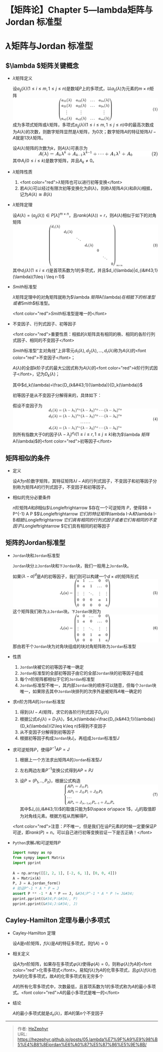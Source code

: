 # 【矩阵论】Chapter 5—lambda矩阵与Jordan 标准型

# $\lambda$矩阵与Jordan 标准型

## $\lambda $矩阵关键概念

* $\lambda$矩阵定义

	设$a_{ij}(\lambda)(1\leq i \leq m,1\leq j \leq n)$是数域$P$上的多项式，以$a_{ij}(\lambda)$为元素的$m\times n$矩阵
	![](https://raw.githubusercontent.com/HeZephyr/NewPicGoLibrary/main/img/image-20240728215156702.png)
	成为多项式矩阵或$\lambda$矩阵，多项式$a_{ij}(\lambda)(1\leq i \leq m,1\leq j \leq n)$中的最高次数成为$A(\lambda)$的次数，则数字矩阵显然是$\lambda$矩阵，为$0$次；数字矩阵$A$的特征矩阵$\lambda I-A$就是$1$次$\lambda$矩阵。

	设$A(\lambda)$矩阵的次数为$k$，则$A(\lambda)$可表示为
    ![image-20240728215410590](https://raw.githubusercontent.com/HeZephyr/NewPicGoLibrary/main/img/image-20240728215410590.png)
	其中$A_i(0\leq i \leq k)$是数字矩阵，并且$A_k\neq 0$。

* $\lambda$矩阵性质

	1. &lt;font color=&#34;red&#34;&gt;$\lambda$矩阵也可以进行初等变换&lt;/font&gt;
	2. 若$A(\lambda)$可以经过有限次初等变换化为$B(\lambda)$，则称$\lambda$矩阵$A(\lambda)$和$B(\lambda)$相抵，记为$A(\lambda)\cong B(\lambda)$

* $\lambda$矩阵定理

	设$A(\lambda)=(a_{ij}(\lambda))\in P[\lambda]^{m\times n}$，且$rank(A(\lambda))=r$，则$A(\lambda)$相似于如下的对角矩阵
	![image-20240728215421201](https://raw.githubusercontent.com/HeZephyr/NewPicGoLibrary/main/img/image-20240728215421201.png)
	其中$d_i(\lambda)(1\leq i \leq r)$是首项系数为$1$的多项式，并且$d_i(\lambda)|d_{i&#43;1}(\lambda)(1\leq i \leq r-1)$

* $Smith$标准型

	$\lambda$矩阵定理中的对角矩阵就称为$\lambda $矩阵$A(\lambda)$在相抵下的标准型或者$Smith$标准型。

	&lt;font color=&#34;red&#34;&gt;$Smith$标准型是唯一的&lt;/font&gt;

* 不变因子、行列式因子、初等因子

	&lt;font color=&#34;red&#34;&gt;重要性质：相抵的$\lambda$矩阵具有相同的秩、相同的各阶行列式因子、相同的不变因子&lt;/font&gt;

	$Smith$标准型“主对角线”上非零元$d_1(\lambda),d_2(\lambda),\dots,d_r(\lambda)$称为$A(\lambda)$的&lt;font color=&#34;red&#34;&gt;不变因子&lt;/font&gt;；

	$A(\lambda)$的全部$k$阶子式的最大公因式称为$A(\lambda)$的&lt;font color=&#34;red&#34;&gt;$k$阶行列式因子&lt;/font&gt;，记为$D_k(\lambda)$；

	其中$d_k(\lambda)=\frac{D_{k&#43;1}(\lambda)}{D_k(\lambda)}$

	初等因子是从不变因子分解得来的，具体如下：

	假设不变因子为
	![image-20240728215634714](https://raw.githubusercontent.com/HeZephyr/NewPicGoLibrary/main/img/image-20240728215634714.png) 
	则所有指数大于$0$的因子$(\lambda -\lambda _ {j})^ {e_ {ij}}(1\leq i \leq r,1\leq j\leq k)$称为$\lambda $矩阵$A(\lambda)$的&lt;font color=&#34;red&#34;&gt;初等因子&lt;/font&gt;

## 矩阵相似的条件

* 定义

	设$A$为$n$阶数字矩阵，其特征矩阵$\lambda I-A$的行列式因子，不变因子和初等因子分别称为矩阵$A$的行列式因子，不变因子和初等因子。

* 相似的充分必要条件

	$n$阶矩阵$A$和$B$相似$\Longleftrightarrow $存在一个可逆矩阵 $P$，使得$B = P^{-1} A P $$\Longleftrightarrow $它们的特征矩阵$\lambda I-A$和$\lambda I-B$相抵$\Longleftrightarrow $它们具有相同的行列式因子或者它们有相同的不变因子$\Longleftrightarrow $它们具有相同的初等因子


## 矩阵的Jordan标准型

* `Jordan`块和`Jordan`标准型

	`Jordan`块分`上Jordan`块和`下Jordan`块，我们一般用上`Jordan`块。

	如果$(\lambda -a)^d$是$A$的初等因子，我们则可以构建一个$d\times d$的矩阵形式
	![image-20240728215730639](https://raw.githubusercontent.com/HeZephyr/NewPicGoLibrary/main/img/image-20240728215730639.png)
	这个矩阵我们称为`上Jordan`块。`下Jordan`块则为
	![image-20240728215737635](https://raw.githubusercontent.com/HeZephyr/NewPicGoLibrary/main/img/image-20240728215737635.png)
	那由若干个`Jordan`块为对角块组成的块对角矩阵称为`Jordan`标准型

* 性质

	1. `Jordan`块被它的初等因子唯一确定
	2. `Jordan`标准型的全部初等因子由它的全部`Jordan`块的初等因子组成
	3. 每个$n$阶矩阵都相似于它的`Jordan`标准型
	4. `Jordan`标准型不唯一，其内部`Jordan`块的顺序可以随意，但每个`Jordan`块唯一，如果除去其中`Jordan`块排列的次序外是被矩阵$A$唯一确定的

* 求$n$阶方阵$A$的`Jordan`标准型

	1. 得到$(\lambda I-A)$矩阵，求它的各阶行列式因子$D_k(\lambda)$
	2. 根据公式$d_1(\lambda)=D_1(\lambda)$，$d_k(\lambda)=\frac{D_{k&#43;1}(\lambda)}{D_k(\lambda)}(2\leq k\leq n)$得到不变因子
	3. 从不变因子分解得到初等因子
	4. 根据初等因子构成`Jordan`块$J_i$，再组成`Jordan`标准型$J$

* 求可逆矩阵$P$，使得$P^{-1}AP=J$

	1. 根据上一个方法求出矩阵$A$的`Jordan`标准型$J$

	2. 左右两边左乘$P^{-1}$变换公式得到$AP=PJ$

	3. 设$P=(P_1,..,P_n)$，根据公式构造
		![image-20240728215825948](https://raw.githubusercontent.com/HeZephyr/NewPicGoLibrary/main/img/image-20240728215825948.png)
		其中$J_{(i,i&#43;1)}$的取值只能为$0\space or\space 1$，$J_{ii}$的取值即为对角线元素。根据方程从而解得$P$。

	&lt;font color=&#34;red&#34;&gt;注意：$P$不唯一，但是我们在设$P$元素的时候一定要保证$P$可逆，即$rank(P)=n$。可以自己进行初等变换验证一下是否正确！&lt;/font&gt;

* `Python`求解$J$和可逆矩阵$P$

	```py
	import numpy as np
	from sympy import Matrix
	import pprint
	
	A = np.array([[2, 2, 1], [-2, 6, 1], [0, 0, 4]])
	A = Matrix(A)
	P, J = A.jordan_form()
	# 验证P^-1 * A * P = J
	assert P ** -1 * A * P == J, &#34;P^-1 * A * P != J&#34;
	pprint.pprint(&#34;P:&#34;, P)
	pprint.pprint(&#34;J:&#34;, J)
	```

## Cayley-Hamilton 定理与最小多项式

* Cayley-Hamilton 定理

	设$A$是$n$阶矩阵，$f(\lambda)$是$A$的特征多项式，则$f(A)=0$

* 相关定义

	设$A$为$n$阶矩阵，如果存在多项式$\varphi(\lambda)$使得$\varphi(A)=0$，则称$\varphi(\lambda)$为$A$的&lt;font color=&#34;red&#34;&gt;化零多项式&lt;/font&gt;。易知$f(\lambda)$为$A$的化零多项式，且$g(\lambda)f(\lambda)$也为$A$的化零多项式，故$A$的化零多项式有无穷多个

	$A$的所有化零多项式中，次数最低，且首项系数为$1$的多项式称为$A$的最小多项式。&lt;font color=&#34;red&#34;&gt;$A$的最小多项式是唯一的&lt;/font&gt;

* 结论

	$A$的最小多项式就是$d_n(\lambda)$，即$A$的第$n$个不变因子

---

> 作者: [HeZephyr](https://github.com/HeZephyr)  
> URL: https://hezephyr.github.io/posts/05.lambda%E7%9F%A9%E9%98%B5%E4%B8%8Ejordan%E6%A0%87%E5%87%86%E5%9E%8B/  

